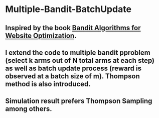 # Multiple-Bandit-BatchUpdate
## Inspired by the book [Bandit Algorithms for Website Optimization](http://shop.oreilly.com/product/0636920027393.do).

## I extend the code to multiple bandit pproblem (select k arms out of N total arms at each step) as well as batch update process (reward is observed at a batch size of m). Thompson method is also introduced. 

## Simulation result prefers Thompson Sampling among others. 
